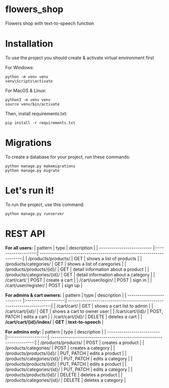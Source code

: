 # flowers_shop
Flowers shop with text-to-speech function
# Installation
To use the project you should create & activate virtual environment first

For Windows:
```
python -m venv venv
venv\Scripts\activate
```

For MacOS & Linux:
```
python3 -m venv venv
source venv/bin/activate
```

Then, install requirements.txt:
```
pip install -r requirements.txt
```
# Migrations
To create a database for your project, run these commands:
```
python manage.py makemigrations
python manage.py migrate
```
# Let's run it!
To run the project, use this command:
```
python manage.py runserver
```
# REST API

**For all users:**
| pattern                    | type                |                                                           description |
| -------------------------- |:-------------------:| ---------------------------------------------------------------------:|
| /products/products/        |             GET     |                                              shows a list of products |
| /products/categories/      |               GET   |                                            shows a list of caregories |
| /products/products/{id}/   |        GET          |                                    detail information about a product |
| /products/categories/{id}/ |        GET          |                                   detail information about a category |
| /cart/cart/                |        POST         |                                                         create a cart |
| /cart/user/login/          |        POST         |                                                               sign in |
| /cart/user/register/       |        POST         |                                                               sign up |

**For admins & cart owners:**
| pattern                    | type                |                                                           description |
| -------------------------- |:-------------------:| ---------------------------------------------------------------------:|
| /cart/cart/                |             GET     |                                            shows a cart list to admin |
| /cart/cart/{id}/           |               GET   |                                            shows a cart to owner user |
| /cart/cart/{id}/           | POST, PATCH         |                                                          edits a cart |
| /cart/cart/{id}/           |        DELETE       |                                                        deletes a cart |
| **/cart/cart/{id}/index/** |    **GET**          |                                                    **text-to-speech** |

**For admins only:**
| pattern                    | type                |                                                           description |
| -------------------------- |:-------------------:| ---------------------------------------------------------------------:|
| /products/products/        |            POST     |                                                     creates a product |
| /products/categories/      |              POST   |                                                    creates a category |
| /products/products/{id}/   | PUT, PATCH          |                                                       edits a product |
| /products/categories/{id}/ |  PUT, PATCH         |                                                      edits a category |
| /products/products/{id}/   | PUT, PATCH          |                                                       edits a product |
| /products/categories/{id}/ |  PUT, PATCH         |                                                      edits a category |
| /products/products/{id}/   | DELETE              |                                                     deletes a product |
| /products/categories/{id}/ |  DELETE             |                                                    deletes a category |
